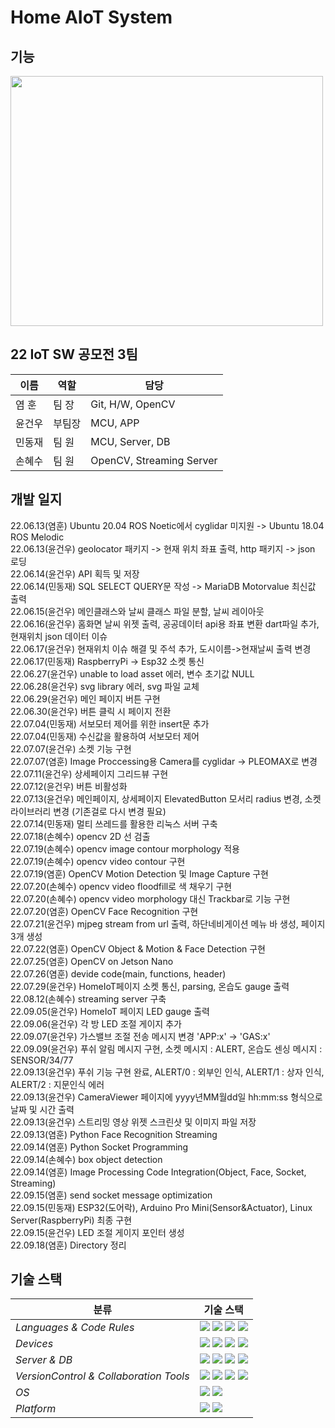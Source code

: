 # Home AIoT System

## 기능

<img src="https://user-images.githubusercontent.com/91246353/190538243-c0b08c4c-17d0-461a-9e10-ac68305dc8f5.png" width="500" height="400"/>

## 22 IoT SW 공모전 3팀

|이름|역할|담당|
|---|---|--------|
|염  훈|팀  장|Git, H/W, OpenCV|
|윤건우|부팀장|MCU, APP|
|민동재|팀  원|MCU, Server, DB|
|손혜수|팀  원|OpenCV, Streaming Server|

##  개발 일지
22.06.13(염훈) Ubuntu 20.04 ROS Noetic에서 cyglidar 미지원 -> Ubuntu 18.04 ROS Melodic   
22.06.13(윤건우) geolocator 패키지 -> 현재 위치 좌표 출력, http 패키지 -> json 로딩   
22.06.14(윤건우) API 획득 및 저장   
22.06.14(민동재) SQL SELECT QUERY문 작성 -> MariaDB Motorvalue 최신값 출력   
22.06.15(윤건우) 메인클래스와 날씨 클래스 파일 분할, 날씨 레이아웃   
22.06.16(윤건우) 홈화면 날씨 위젯 출력, 공공데이터 api용 좌표 변환 dart파일 추가, 현재위치 json 데이터 이슈   
22.06.17(윤건우) 현재위치 이슈 해결 및 주석 추가, 도시이름->현재날씨 출력 변경   
22.06.17(민동재) RaspberryPi -> Esp32 소켓 통신   
22.06.27(윤건우) unable to load asset 에러, 변수 초기값 NULL   
22.06.28(윤건우) svg library 에러, svg 파일 교체   
22.06.29(윤건우) 메인 페이지 버튼 구현   
22.06.30(윤건우) 버튼 클릭 시 페이지 전환   
22.07.04(민동재) 서보모터 제어를 위한 insert문 추가   
22.07.04(민동재) 수신값을 활용하여 서보모터 제어   
22.07.07(윤건우) 소켓 기능 구현   
22.07.07(염훈) Image Proccessing용 Camera를 cyglidar -> PLEOMAX로 변경   
22.07.11(윤건우) 상세페이지 그리드뷰 구현   
22.07.12(윤건우) 버튼 비활성화   
22.07.13(윤건우) 메인페이지, 상세페이지 ElevatedButton 모서리 radius 변경, 소켓 라이브러리 변경 (기존걸로 다시 변경 필요)  
22.07.14(민동재) 멀티 쓰레드를 활용한 리눅스 서버 구축    
22.07.18(손혜수) opencv 2D 선 검출     
22.07.19(손혜수) opencv image contour morphology 적용     
22.07.19(손혜수) opencv video contour 구현   
22.07.19(염훈) OpenCV Motion Detection 및 Image Capture 구현   
22.07.20(손혜수) opencv video floodfill로 색 채우기 구현   
22.07.20(손혜수) opencv video morphology 대신 Trackbar로 기능 구현   
22.07.20(염훈) OpenCV Face Recognition 구현   
22.07.21(윤건우) mjpeg stream from url 출력, 하단네비게이션 메뉴 바 생성, 페이지 3개 생성   
22.07.22(염훈) OpenCV Object & Motion & Face Detection 구현   
22.07.25(염훈) OpenCV on Jetson Nano   
22.07.26(염훈) devide code(main, functions, header)   
22.07.29(윤건우) HomeIoT페이지 소켓 통신, parsing, 온습도 gauge 출력   
22.08.12(손혜수) streaming server 구축   
22.09.05(윤건우) HomeIoT 페이지 LED gauge 출력   
22.09.06(윤건우) 각 방 LED 조절 게이지 추가   
22.09.07(윤건우) 가스밸브 조절 전송 메시지 변경 'APP:x' -> 'GAS:x'  
22.09.09(윤건우) 푸쉬 알림 메시지 구현, 소켓 메시지 : ALERT, 온습도 센싱 메시지 : SENSOR/34/77   
22.09.13(윤건우) 푸쉬 기능 구현 완료, ALERT/0 : 외부인 인식, ALERT/1 : 상자 인식, ALERT/2 : 지문인식 에러   
22.09.13(윤건우) CameraViewer 페이지에 yyyy년MM월dd일 hh:mm:ss 형식으로 날짜 및 시간 출력   
22.09.13(윤건우) 스트리밍 영상 위젯 스크린샷 및 이미지 파일 저장   
22.09.13(염훈) Python Face Recognition Streaming   
22.09.14(염훈) Python Socket Programming   
22.09.14(손혜수) box object detection   
22.09.14(염훈) Image Processing Code Integration(Object, Face, Socket, Streaming)   
22.09.15(염훈) send socket message optimization   
22.09.15(민동재) ESP32(도어락), Arduino Pro Mini(Sensor&Actuator), Linux Server(RaspberryPi) 최종 구현   
22.09.15(윤건우) LED 조절 게이지 포인터 생성   
22.09.18(염훈) Directory 정리   

## 기술 스택

| <center>분류</center> |<center>기술 스택</center>|
| :-------------------- | :----------------------------------------------------------------------------------------------------------------------------------------------------------------------------------------------------------------------------------------------------------------------------------------------------------------------------------------------------------------------------------------------------------------------------------------- |
| *Languages & Code Rules*|<img src="https://img.shields.io/badge/C-A8B9CC?style=flat-square&logo=C&logoColor=white"/> <img src="https://img.shields.io/badge/C++-00599C?style=flat-square&logo=C%2B%2B&logoColor=white"/> <img src="https://img.shields.io/badge/Dart-0175C2?style=flat-square&logo=Dart&logoColor=white"/> <img src="https://img.shields.io/badge/Python-3776AB?style=flat-square&logo=Python&logoColor=white"/>|
| *Devices*| <img src="https://img.shields.io/badge/Arduino Pro Mini-00979D?style=flat-square&logo=Arduino&logoColor=white"/> <img src="https://img.shields.io/badge/ESP32-E7352C?style=flat-square&logo=Espressif&logoColor=white"/> <img src="https://img.shields.io/badge/Raspberry Pi 4-A22846?style=flat-square&logo=Raspberry Pi&logoColor=white"/> <img src="https://img.shields.io/badge/Jetson Nano-76B900?style=flat-square&logo=NVIDIA&logoColor=white"/> |
| *Server & DB*|<img src="https://img.shields.io/badge/Apache-D22128?style=flat-square&logo=Apache&logoColor=white"/> <img src="https://img.shields.io/badge/PHP-777BB4?style=flat-square&logo=PHP&logoColor=white"/> <img src="https://img.shields.io/badge/MariaDB-003545?style=flat-square&logo=MariaDB&logoColor=white"/> <img src="https://img.shields.io/badge/Flask-000000?style=flat-square&logo=Flask&logoColor=white"/>|
| *VersionControl & Collaboration Tools*| <img src="https://img.shields.io/badge/Git-F05032?style=flat-square&logo=Git&logoColor=white"/> <img src="https://img.shields.io/badge/GitHub-181717?style=flat-square&logo=GitHub&logoColor=white"/> <img src="https://img.shields.io/badge/Google Docs-4285F4?style=flat-square&logo=Google&logoColor=white"/>  <img src="https://img.shields.io/badge/Notion-000000?style=flat-square&logo=Notion&logoColor=white"/>|
| *OS*|<img src="https://img.shields.io/badge/Windows 10-0078D6?style=flat-square&logo=Windows&logoColor=white"/> <img src="https://img.shields.io/badge/Ubuntu 18.04-E95420?style=flat-square&logo=Ubuntu&logoColor=white"/>|
| *Platform*| <img src="https://img.shields.io/badge/OpenCV-5C3EE8?style=flat-square&logo=OpenCV&logoColor=white"/> <img src="https://img.shields.io/badge/Flutter-02569B?style=flat-square&logo=Flutter&logoColor=white"/>|
